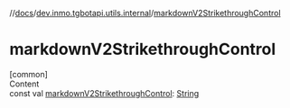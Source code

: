 //[docs](../../index.md)/[dev.inmo.tgbotapi.utils.internal](index.md)/[markdownV2StrikethroughControl](markdown-v2-strikethrough-control.md)



# markdownV2StrikethroughControl  
[common]  
Content  
const val [markdownV2StrikethroughControl](markdown-v2-strikethrough-control.md): [String](https://kotlinlang.org/api/latest/jvm/stdlib/kotlin/-string/index.html)  




